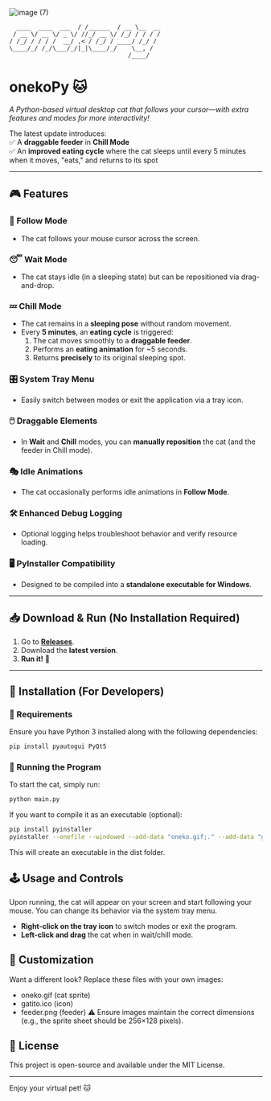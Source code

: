 
![image (7)](https://github.com/user-attachments/assets/471d9236-4789-414a-af82-4791cb694884)

```                    __         ____       
  ____  ____  ___  / /______  / __ \__  __
 / __ \/ __ \/ _ \/ //_/ __ \/ /_/ / / / /
/ /_/ / / / /  __/ ,< / /_/ / ____/ /_/ / 
\____/_/ /_/\___/_/|_|\____/_/    \__, /  
                                 /____/    
```                                               
# onekoPy 🐱  
*A Python-based virtual desktop cat that follows your cursor—with extra features and modes for more interactivity!*

The latest update introduces:  
✅ A **draggable feeder** in **Chill Mode**  
✅ An **improved eating cycle** where the cat sleeps until every 5 minutes when it moves, "eats," and returns to its spot  

---

## 🎮 Features

### 🏃 Follow Mode
- The cat follows your mouse cursor across the screen.

### 😴 Wait Mode
- The cat stays idle (in a sleeping state) but can be repositioned via drag-and-drop.

### 💤 Chill Mode
- The cat remains in a **sleeping pose** without random movement.
- Every **5 minutes**, an **eating cycle** is triggered:
  1. The cat moves smoothly to a **draggable feeder**.
  2. Performs an **eating animation** for ~5 seconds.
  3. Returns **precisely** to its original sleeping spot.

### 🎛️ System Tray Menu
- Easily switch between modes or exit the application via a tray icon.

### 🖱️ Draggable Elements
- In **Wait** and **Chill** modes, you can **manually reposition** the cat (and the feeder in Chill mode).

### 🎭 Idle Animations
- The cat occasionally performs idle animations in **Follow Mode**.

### 🛠️ Enhanced Debug Logging
- Optional logging helps troubleshoot behavior and verify resource loading.

### 🖥️ PyInstaller Compatibility
- Designed to be compiled into a **standalone executable for Windows**.

---

## 📥 Download & Run (No Installation Required)  
1. Go to **[Releases](https://github.com/Soulhackzlol/onekoPy/releases)**.  
2. Download the **latest version**.  
3. **Run it!** 🎉  

---

## 🔧 Installation (For Developers)
### 🔹 Requirements
Ensure you have Python 3 installed along with the following dependencies:
```sh
pip install pyautogui PyQt5
```

### 🚀 Running the Program
To start the cat, simply run:
```sh
python main.py
```

If you want to compile it as an executable (optional):
```sh
pip install pyinstaller
pyinstaller --onefile --windowed --add-data "oneko.gif;." --add-data "gatito.ico;." --add-data "feeder.png;." --icon=gatito.ico main.py
```
This will create an executable in the dist folder.

## 🕹️ Usage and Controls
Upon running, the cat will appear on your screen and start following your mouse. You can change its behavior via the system tray menu.

- **Right-click on the tray icon** to switch modes or exit the program.
- **Left-click and drag** the cat when in wait/chill mode.

## 🎨 Customization
Want a different look? Replace these files with your own images:

- oneko.gif (cat sprite)
- gatito.ico (icon)
- feeder.png (feeder)
⚠️ Ensure images maintain the correct dimensions (e.g., the sprite sheet should be 256×128 pixels).

## 📜 License
This project is open-source and available under the MIT License.

---
Enjoy your virtual pet! 🐱
